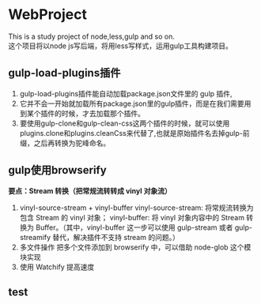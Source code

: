 # WebProject
This is a study project of node,less,gulp and so on.  
这个项目将以node js写后端，将用less写样式，运用gulp工具构建项目。
## gulp-load-plugins插件
1. gulp-load-plugins插件能自动加载package.json文件里的 gulp 插件,  
2. 它并不会一开始就加载所有package.json里的gulp插件，而是在我们需要用到某个插件的时候，才去加载那个插件。  
3. 要使用gulp-clone和gulp-clean-css这两个插件的时候，就可以使用plugins.clone和plugins.cleanCss来代替了,也就是原始插件名去掉gulp-前缀，之后再转换为驼峰命名。  
## gulp使用browserify
**要点：Stream 转换（把常规流转转成 vinyl 对象流）**
1. vinyl-source-stream + vinyl-buffer
   vinyl-source-stream: 将常规流转换为包含 Stream 的 vinyl 对象；
   vinyl-buffer: 将 vinyl 对象内容中的 Stream 转换为 Buffer。（其中，vinyl-buffer 这一步可以使用 gulp-stream 或者 gulp-streamify 替代，解决插件不支持 stream 的问题。）
2. 多文件操作
   把多个文件添加到 browserify 中，可以借助 node-glob 这个模块实现
3. 使用 Watchify 提高速度
## test